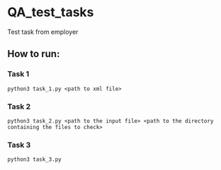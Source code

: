 # QA_test_tasks
Test task from employer

## How to run:

### Task 1
`python3 task_1.py <path to xml file>`

### Task 2 
`python3 task_2.py <path to the input file> <path to the directory containing the files to check>`

### Task 3
`python3 task_3.py`

